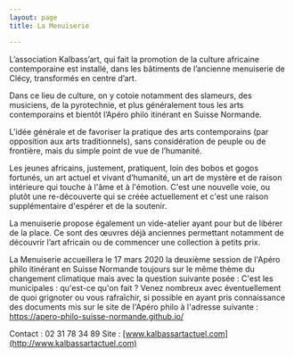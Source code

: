```yaml
---
layout: page
title: La Menuiserie

---
```


L’association Kalbass’art, qui fait la promotion de la culture africaine contemporaine est installé, dans les bâtiments de l’ancienne menuiserie de Clécy, transformés en centre d’art. 

Dans ce lieu de culture, on y cotoie notamment des slameurs, des musiciens, de la pyrotechnie, et plus généralement tous les arts contemporains et bientôt l’Apéro philo itinérant en Suisse Normande. 

L’idée générale et de favoriser la pratique des arts contemporains (par opposition aux arts traditionnels), sans considération de peuple ou de frontière, mais du simple point de vue de l’humanité. 

Les jeunes africains, justement, pratiquent, loin des bobos et gogos fortunés, un art actuel et vivant d’humanité, un art de mystère et de raison intérieure qui touche à l'âme et à l'émotion. C'est une nouvelle voie, ou plutôt une re-découverte qui se créée actuellement et c'est une raison supplémentaire d'espérer et de la soutenir. 

La menuiserie propose également un vide-atelier ayant pour but de libérer de la place. Ce sont des œuvres déjà anciennes permettant notamment de découvrir l’art africain ou de commencer une collection à petits prix.

La Menuiserie accueillera le 17 mars 2020 la deuxième session de l'Apéro philo itinérant en Suisse Normande toujours sur le même thème du changement climatique mais avec la question suivante posée : C'est les municipales : qu'est-ce qu'on fait ? Venez nombreux avec éventuellement de quoi grignoter ou vous rafraîchir, si possible en ayant pris connaissance des documents mis sur le site de l'Apéro philo à l'adresse suivante :  https://apero-philo-suisse-normande.github.io/

Contact : 02 31 78 34 89 
Site : [www.kalbassartactuel.com](http://www.kalbassartactuel.com)
